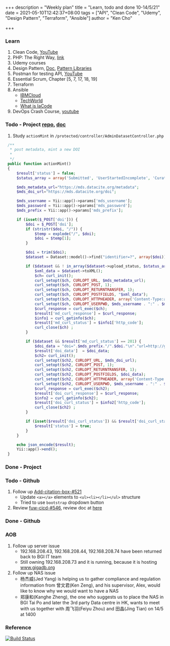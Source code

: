 +++
description = "Weekly plan"
title = "Learn, todo and done 10-14/5/21"
date = 2021-05-10T12:42:37+08:00
tags = ["API", "Clean Code", "Udemy", "Design Pattern", "Terraform", "Ansible"]
author = "Ken Cho"

+++  
### Learn
1. Clean Code, [YouTube](https://www.youtube.com/watch?v=7EmboKQH8lM)
2. PHP: The Right Way, [link](https://phptherightway.com/)
3. Udemy courses
4. Design Pattern, [Doc](https://designpatternsphp.readthedocs.io/en/latest/README.html), [Pattern Libraries](https://medium.com/@whatjackhasmade/pattern-libraries-abcc45c6144c)
5. Postman for testing API, [YouTube](https://www.freecodecamp.org/news/learn-how-to-use-postman-to-test-apis/)
6. Essential Scrum, Chapter [5, 7, 17, 18, 19]
7. Terraform
8. Ansible
    - [IBMCloud](https://www.youtube.com/watch?v=fHO1X93e4WA)
    - [TechWorld](https://www.youtube.com/watch?v=1id6ERvfozo)
    - [What is IaCode](https://www.youtube.com/watch?v=POPP2WTJ8es)
9. DevOps Crash Course, [youtube](https://www.youtube.com/watch?v=OXE2a8dqIAI)

### Todo - Project [repo](https://github.com/kencho51/mint_doi), [doc](https://docs.google.com/document/d/1CopK9e9QclOd91WRN1LREEBefMDb5cWoHiElj3IfKLc/edit#)
1. Study `actionMint` in  `/protected/controller/AdminDatasetController.php`
```php
 /**
  *	post metadata, mint a new DOI
  *
  */
 public function actionMint()
 {
     $result['status'] = false;
     $status_array = array('Submitted', 'UserStartedIncomplete', 'Curation');

     $mds_metadata_url="https://mds.datacite.org/metadata";
     $mds_doi_url="https://mds.datacite.org/doi";

     $mds_username = Yii::app()->params['mds_username'];
     $mds_password = Yii::app()->params['mds_password'];
     $mds_prefix = Yii::app()->params['mds_prefix'];

     if (isset($_POST['doi'])) {
         $doi = $_POST['doi'];
         if (stristr($doi, "/")) {
             $temp = explode("/", $doi);
             $doi = $temp[1];
         }

         $doi = trim($doi);
         $dataset = Dataset::model()->find("identifier=?", array($doi));

         if ($dataset && ! in_array($dataset->upload_status, $status_array)) {
             $xml_data = $dataset->toXML();
             $ch= curl_init();
             curl_setopt($ch, CURLOPT_URL, $mds_metadata_url);
             curl_setopt($ch, CURLOPT_POST, 1);
             curl_setopt($ch, CURLOPT_RETURNTRANSFER, 1);
             curl_setopt($ch, CURLOPT_POSTFIELDS, "$xml_data");
             curl_setopt($ch, CURLOPT_HTTPHEADER, array('Content-Type:application/xml;charset=UTF-8'));
             curl_setopt($ch, CURLOPT_USERPWD, $mds_username . ":" . $mds_password);
             $curl_response = curl_exec($ch);
             $result['md_curl_response'] = $curl_response;
             $info1 = curl_getinfo($ch);
             $result['md_curl_status'] = $info1['http_code'];
             curl_close($ch) ;
         }

         if ($dataset && $result['md_curl_status'] == 201) {
             $doi_data = "doi=".$mds_prefix."/".$doi."\n"."url=http://gigadb.org/dataset/".$dataset->identifier ;
             $result['doi_data']  = $doi_data;
             $ch2= curl_init();
             curl_setopt($ch2, CURLOPT_URL, $mds_doi_url);
             curl_setopt($ch2, CURLOPT_POST, 1);
             curl_setopt($ch2, CURLOPT_RETURNTRANSFER, 1);
             curl_setopt($ch2, CURLOPT_POSTFIELDS, $doi_data);
             curl_setopt($ch2, CURLOPT_HTTPHEADER, array('Content-Type:application/xml;charset=UTF-8'));
             curl_setopt($ch2, CURLOPT_USERPWD, $mds_username . ":" . $mds_password);
             $curl_response = curl_exec($ch2);
             $result['doi_curl_response'] = $curl_response;
             $info2 = curl_getinfo($ch2);
             $result['doi_curl_status'] = $info2['http_code'];
             curl_close($ch2) ;
         }

         if (isset($result['doi_curl_status']) && $result['doi_curl_status'] == 201) {
             $result['status'] = true;
         }
     }

     echo json_encode($result);
     Yii::app()->end();
 }
```

### Done - Project

### Todo - Github
1. Follow up [Add-citation-box-#521](https://github.com/gigascience/gigadb-website/pull/521)
      - Update `<a></a>` elements to `<ul><li></li></ul>` structure  
      - Tried to use `bootstrap` dropdown button  
2. Review [fuw-cicd-#546](https://github.com/gigascience/gigadb-website/pull/546), review doc at [here](https://gist.github.com/kencho51/6b5cebd15c9419484e73b2439a34f0d1)

### Done - Github

### AOB
1. Follow up server issue
   - 192.168.208.43, 192.168.208.44, 192.168.208.74 have been returned back to BGI IT team  
   - Still owning 192.168.208.73 and it is running, because it is hosting www.gigadb.org  
2. Follow up NAS issue
   - 杨杰威(Jed Yang) is helping us to gather compliance and regulation information from 曾文君(Ken Zeng), and his supervisor, Alex, would like to know why we would want to have a NAS
   - 郑康和(Kanghe Zheng), the one who suggests us to place the NAS in BGI Tai Po and later the 3rd party Data centre in HK, wants to meet with us together with 周飞羽(Feiyu Zhou) and  田晶(Jing Tian) on 14/5 at 1400  
### Reference


[![Build Status](https://travis-ci.com/kencho51/gigathing.svg?branch=master)](https://travis-ci.com/kencho51/gigathing)

